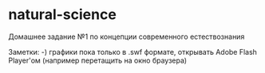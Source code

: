 natural-science
===============

Домашнее задание №1 по концепции современного естествознания

Заметки:
-) графики пока только в .swf формате, открывать Adobe Flash Player'ом (например перетащить на окно браузера)
